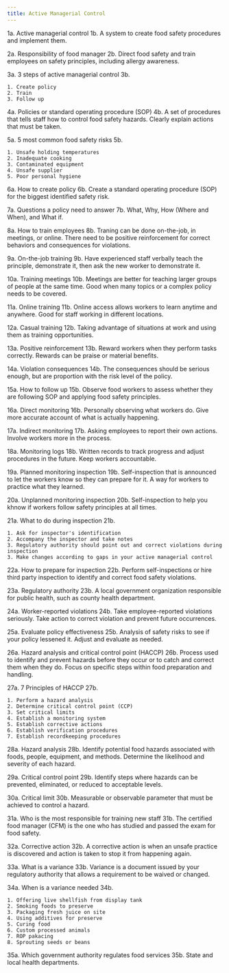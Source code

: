 ```yaml
---
title: Active Managerial Control
---
```


1a. Active managerial control
1b. A system to create food safety procedures and implement them.

2a. Responsibility of food manager
2b. Direct food safety and train employees on safety principles, including allergy awareness.

3a. 3 steps of active managerial control
3b.
```
1. Create policy
2. Train
3. Follow up
```

4a. Policies or standard operating procedure (SOP)
4b. A set of procedures that tells staff how to control food safety hazards. Clearly explain actions that must be taken.

5a. 5 most common food safety risks
5b.
```
1. Unsafe holding temperatures
2. Inadequate cooking
3. Contaminated equipment
4. Unsafe supplier
5. Poor personal hygiene
```

6a. How to create policy
6b. Create a standard operating procedure (SOP) for the biggest identified safety risk.

7a. Questions a policy need to answer
7b. What, Why, How (Where and When), and What if.

8a. How to train employees
8b. Traning can be done on-the-job, in meetings, or online. There need to be positive reinforcement for correct behaviors and consequences for violations.

9a. On-the-job training
9b. Have experienced staff verbally teach the principle, demonstrate it, then ask the new worker to demonstrate it.

10a. Training meetings
10b. Meetings are better for teaching larger groups of people at the same time. Good when many topics or a complex policy needs to be covered.

11a. Online training
11b. Online access allows workers to learn anytime and anywhere. Good for staff working in different locations.

12a. Casual training
12b. Taking advantage of situations at work and using them as training opportunities.

13a. Positive reinforcement
13b. Reward workers when they perform tasks correctly. Rewards can be praise or material benefits.

14a. Violation consequences
14b. The consequences should be serious enough, but are proportion with the risk level of the policy.

15a. How to follow up
15b. Observe food workers to assess whether they are following SOP and applying food safety principles.

16a. Direct monitoring
16b. Personally observing what workers do. Give more accurate account of what is actually happening.

17a. Indirect monitoring
17b. Asking employees to report their own actions. Involve workers more in the process.

18a. Monitoring logs
18b. Written records to track progress and adjust procedures in the future. Keep workers accountable.

19a. Planned monitoring inspection
19b. Self-inspection that is announced to let the workers know so they can prepare for it. A way for workers to practice what they learned.

20a. Unplanned monitoring inspection
20b. Self-inspection to help you khnow if workers follow safety principles at all times.

21a. What to do during inspection
21b.
```
1. Ask for inspector's identification
2. Accompany the inspector and take notes
3. Regulatory authority should point out and correct violations during inspection
3. Make changes according to gaps in your active managerial control
```

22a. How to prepare for inspection
22b. Perform self-inspections or hire third party inspection to identify and correct food safety violations.

23a. Regulatory authority
23b. A local government organization responsible for public health, such as county health department.

24a. Worker-reported violations
24b. Take employee-reported violations seriously. Take action to correct violation and prevent future occurrences.

25a. Evaluate policy effectiveness
25b. Analysis of safety risks to see if your policy lessened it. Adjust and evaluate as needed.

26a. Hazard analysis and critical control point (HACCP)
26b. Process used to identify and prevent hazards before they occur or to catch and correct them when they do. Focus on specific steps within food preparation and handling.

27a. 7 Principles of HACCP
27b.
```
1. Perform a hazard analysis
2. Determine critical control point (CCP)
3. Set critical limits
4. Establish a monitoring system
5. Establish corrective actions
6. Establish verification procedures
7. Establish recordkeeping procedures
```

28a. Hazard analysis
28b. Identify potential food hazards associated with foods, people, equipment, and methods. Determine the likelihood and severity of each hazard.

29a. Critical control point
29b. Identify steps where hazards can be prevented, eliminated, or reduced to acceptable levels.

30a. Critical limit
30b. Measurable or observable parameter that must be achieved to control a hazard.

31a. Who is the most responsible for training new staff
31b. The certified food manager (CFM) is the one who has studied and passed the exam for food safety.

32a. Corrective action
32b. A corrective action is when an unsafe practice is discovered and action is taken to stop it from happening again.

33a. What is a variance
33b. Variance is a document issued by your regulatory authority that allows a requirement to be waived or changed.

34a. When is a variance needed
34b.
```
1. Offering live shellfish from display tank
2. Smoking foods to preserve
3. Packaging fresh juice on site
4. Using additives for preserve
5. Curing food
6. Custom processed animals
7. ROP pakacing
8. Sprouting seeds or beans
```

35a. Which government authority regulates food services
35b. State and local health departments.